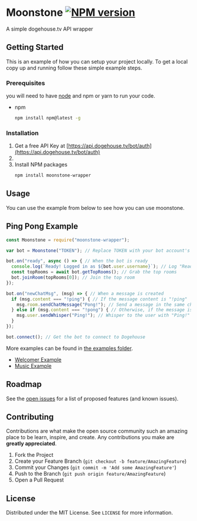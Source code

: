 Moonstone [![NPM version](https://img.shields.io/npm/v/moonstone-wrapper.svg?style=flat-square&color=informational)](https://npmjs.com/package/moonstone-wrapper)
====

A simple dogehouse.tv API wrapper

<!-- GETTING STARTED -->
## Getting Started

This is an example of how you can setup your project locally.
To get a local copy up and running follow these simple example steps.

### Prerequisites

you will need to have [node](https://nodejs.org/) and npm or yarn to run your code.

* npm
  ```sh
  npm install npm@latest -g
  ```

### Installation

1. Get a free API Key at [https://api.dogehouse.tv/bot/auth](https://api.dogehouse.tv/bot/auth)
2. 
3. Install NPM packages
   ```sh
   npm install moonstone-wrapper
   ```

<!-- USAGE EXAMPLES -->
## Usage

You can use the example from below to see how you can use moonstone.

Ping Pong Example
-----------------

```js
const Moonstone = require("moonstone-wrapper");

var bot = Moonstone("TOKEN"); // Replace TOKEN with your bot account's token

bot.on("ready", async () => { // When the bot is ready
  console.log(`Ready! Logged in as ${bot.user.username}`); // Log "Ready!"
  const topRooms = await bot.getTopRooms(); // Grab the top rooms
  bot.joinRoom(topRooms[0]); // Join the top room
});

bot.on("newChatMsg", (msg) => { // When a message is created
  if (msg.content === "!ping") { // If the message content is "!ping"
    msg.room.sendChatMessage("Pong!"); // Send a message in the same channel with "Pong!"
  } else if (msg.content === "!pong") { // Otherwise, if the message is "!pong"
    msg.user.sendWhisper("Ping!"); // Whisper to the user with "Ping!"
  }
});

bot.connect(); // Get the bot to connect to Dogehouse
```

More examples can be found in [the examples folder](https://github.com/fuwwy/moonstone/tree/main/examples).
 - [Welcomer Example](https://github.com/fuwwy/moonstone/blob/main/examples/welcomer.js)
 - [Music Example](https://github.com/fuwwy/moonstone/blob/main/examples/music.js)



<!-- ROADMAP -->
## Roadmap

See the [open issues](https://github.com/othneildrew/Best-README-Template/issues) for a list of proposed features (and known issues).



<!-- CONTRIBUTING -->
## Contributing

Contributions are what make the open source community such an amazing place to be learn, inspire, and create. Any contributions you make are **greatly appreciated**.

1. Fork the Project
2. Create your Feature Branch (`git checkout -b feature/AmazingFeature`)
3. Commit your Changes (`git commit -m 'Add some AmazingFeature'`)
4. Push to the Branch (`git push origin feature/AmazingFeature`)
5. Open a Pull Request



<!-- LICENSE -->
## License

Distributed under the MIT License. See `LICENSE` for more information.
